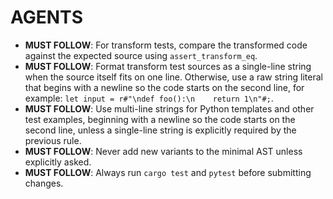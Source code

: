 # AGENTS
- **MUST FOLLOW**: For transform tests, compare the transformed code against the expected source using `assert_transform_eq`.
- **MUST FOLLOW**: Format transform test sources as a single-line string when the source itself fits on one line. Otherwise, use a raw string literal that begins with a newline so the code starts on the second line, for example:
  `let input = r#"\ndef foo():\n    return 1\n"#;`.
- **MUST FOLLOW**: Use multi-line strings for Python templates and other test examples, beginning with a newline so the code starts on the second line, unless a single-line string is explicitly required by the previous rule.
- **MUST FOLLOW**: Never add new variants to the minimal AST unless explicitly asked.
- **MUST FOLLOW**: Always run `cargo test` and `pytest` before submitting changes.
